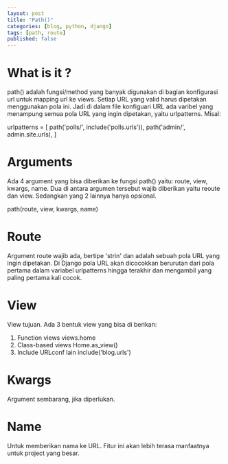 ```yaml
---
layout: post
title: "Path()"
categories: [blog, python, django]
tags: [path, route]
published: false
---
```


What is it ?
============
path() adalah fungsi/method yang banyak digunakan di bagian konfigurasi url untuk mapping url ke views. Setiap URL yang valid harus dipetakan menggunakan pola ini. Jadi di dalam file konfiguari URL ada varibel yang menampung semua pola URL yang ingin dipetakan, yaitu urlpatterns. Misal:

urlpatterns = [
  path('polls/', include('polls.urls')),
  path('admin/', admin.site.urls),
]


Arguments
=========
Ada 4 argument yang bisa diberikan ke fungsi path() yaitu: route, view, kwargs, name. Dua di antara argumen tersebut wajib diberikan yaitu reoute dan view. Sedangkan yang 2 lainnya hanya opsional.

path(route, view, kwargs, name)


Route
=====
Argument route wajib ada, bertipe 'strin' dan adalah sebuah pola URL yang ingin dipetakan. Di Django pola URL akan dicocokkan berurutan dari pola pertama dalam variabel urlpatterns hingga terakhir dan mengambil yang paling pertama kali cocok.


View
====
View tujuan. Ada 3 bentuk view yang bisa di berikan:
1. Function views
    views.home
2. Class-based views
    Home.as_view()
3. Include URLconf lain
    include('blog.urls')


Kwargs
======
Argument sembarang, jika diperlukan.


Name
====
Untuk memberikan nama ke URL. Fitur ini akan lebih terasa manfaatnya untuk project yang besar.
